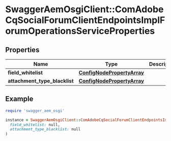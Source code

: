 # SwaggerAemOsgiClient::ComAdobeCqSocialForumClientEndpointsImplForumOperationsServiceProperties

## Properties

| Name | Type | Description | Notes |
| ---- | ---- | ----------- | ----- |
| **field_whitelist** | [**ConfigNodePropertyArray**](ConfigNodePropertyArray.md) |  | [optional] |
| **attachment_type_blacklist** | [**ConfigNodePropertyArray**](ConfigNodePropertyArray.md) |  | [optional] |

## Example

```ruby
require 'swagger_aem_osgi'

instance = SwaggerAemOsgiClient::ComAdobeCqSocialForumClientEndpointsImplForumOperationsServiceProperties.new(
  field_whitelist: null,
  attachment_type_blacklist: null
)
```

